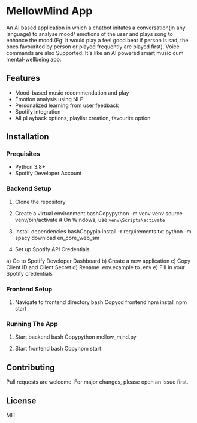 # MellowMind App
An AI based application in which a chatbot initates a conversation(in any language) to analyse mood/
emotions of the user and plays song to enhance the mood.(Eg: it would play a feel good beat if person is sad, 
the ones favourited by person or played frequently are played first). Voice commands are also Supported.
It's like an AI powered smart music cum mental-wellbeing app.

## Features
+ Mood-based music recommendation and play
+ Emotion analysis using NLP
+ Personalized learning from user feedback
+ Spotify integration
+ All pLayback options, playlist creation, favourite option

## Installation
### Prequisites
+ Python 3.8+
+ Spotify Developer Account

### Backend Setup
1) Clone the repository
   
2) Create a virtual environment
bashCopypython -m venv venv
source venv/bin/activate  # On Windows, use `venv\Scripts\activate`

3) Install dependencies
bashCopypip install -r requirements.txt
python -m spacy download en_core_web_sm

4) Set up Spotify API Credentials

a) Go to Spotify Developer Dashboard
b) Create a new application
c) Copy Client ID and Client Secret
d) Rename .env.example to .env
e) Fill in your Spotify credentials

### Frontend Setup

1) Navigate to frontend directory
bash
Copycd frontend
npm install
npm start

### Running The App
1) Start backend
bash
Copypython mellow_mind.py

3) Start frontend
bash
Copynpm start

## Contributing
Pull requests are welcome. For major changes, please open an issue first.

## License
MIT


